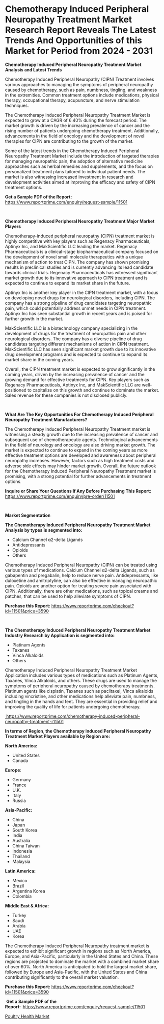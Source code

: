 <p><h1>Chemotherapy Induced Peripheral Neuropathy Treatment Market Research Report Reveals The Latest Trends And Opportunities of this Market for Period from 2024 - 2031</h1></p><p><strong>Chemotherapy Induced Peripheral Neuropathy Treatment Market Analysis and Latest Trends</strong></p>
<p><p>Chemotherapy Induced Peripheral Neuropathy (CIPN) Treatment involves various approaches to managing the symptoms of peripheral neuropathy caused by chemotherapy, such as pain, numbness, tingling, and weakness in the extremities. Common treatment options include medications, physical therapy, occupational therapy, acupuncture, and nerve stimulation techniques.</p><p>The Chemotherapy Induced Peripheral Neuropathy Treatment Market is expected to grow at a CAGR of 6.40% during the forecast period. The market growth is driven by the increasing prevalence of cancer and the rising number of patients undergoing chemotherapy treatment. Additionally, advancements in the field of oncology and the development of novel therapies for CIPN are contributing to the growth of the market.</p><p>Some of the latest trends in the Chemotherapy Induced Peripheral Neuropathy Treatment Market include the introduction of targeted therapies for managing neuropathic pain, the adoption of alternative medicine approaches such as herbal remedies and supplements, and the focus on personalized treatment plans tailored to individual patient needs. The market is also witnessing increased investment in research and development activities aimed at improving the efficacy and safety of CIPN treatment options.</p></p>
<p><strong>Get a Sample PDF of the Report:&nbsp;</strong> <a href="https://www.reportprime.com/enquiry/request-sample/11501">https://www.reportprime.com/enquiry/request-sample/11501</a></p>
<p>&nbsp;</p>
<p><strong>Chemotherapy Induced Peripheral Neuropathy Treatment Major Market Players</strong></p>
<p><p>Chemotherapy-induced peripheral neuropathy (CIPN) treatment market is highly competitive with key players such as Regenacy Pharmaceuticals, Aptinyx Inc, and MakScientific LLC leading the market. Regenacy Pharmaceuticals is a clinical-stage biopharmaceutical company focused on the development of novel small molecule therapeutics with a unique mechanism of action to treat CIPN. The company has shown promising results in preclinical studies and is currently advancing its lead candidate towards clinical trials. Regenacy Pharmaceuticals has witnessed significant market growth due to its innovative approach to CIPN treatment and is expected to continue to expand its market share in the future.</p><p>Aptinyx Inc is another key player in the CIPN treatment market, with a focus on developing novel drugs for neurological disorders, including CIPN. The company has a strong pipeline of drug candidates targeting neuropathic pain, which could potentially address unmet needs in CIPN treatment. Aptinyx Inc has seen substantial growth in recent years and is poised for further growth in the market.</p><p>MakScientific LLC is a biotechnology company specializing in the development of drugs for the treatment of neuropathic pain and other neurological disorders. The company has a diverse pipeline of drug candidates targeting different mechanisms of action in CIPN treatment. MakScientific LLC has seen significant market growth due to its innovative drug development programs and is expected to continue to expand its market share in the coming years.</p><p>Overall, the CIPN treatment market is expected to grow significantly in the coming years, driven by the increasing prevalence of cancer and the growing demand for effective treatments for CIPN. Key players such as Regenacy Pharmaceuticals, Aptinyx Inc, and MakScientific LLC are well-positioned to capitalize on this growth and continue to dominate the market. Sales revenue for these companies is not disclosed publicly.</p></p>
<p>&nbsp;</p>
<p><strong>What Are The Key Opportunities For Chemotherapy Induced Peripheral Neuropathy Treatment Manufacturers?</strong></p>
<p><p>The Chemotherapy Induced Peripheral Neuropathy Treatment market is witnessing a steady growth due to the increasing prevalence of cancer and subsequent use of chemotherapeutic agents. Technological advancements in the field of neurology and oncology are also driving market growth. The market is expected to continue to expand in the coming years as more effective treatment options are developed and awareness about peripheral neuropathy increases. However, factors such as high treatment costs and adverse side effects may hinder market growth. Overall, the future outlook for the Chemotherapy Induced Peripheral Neuropathy Treatment market is promising, with a strong potential for further advancements in treatment options.</p></p>
<p><strong>Inquire or Share Your Questions If Any Before Purchasing This Report:</strong> <a href="https://www.reportprime.com/enquiry/pre-order/11501">https://www.reportprime.com/enquiry/pre-order/11501</a></p>
<p>&nbsp;</p>
<p><strong>Market Segmentation</strong></p>
<p><strong>The Chemotherapy Induced Peripheral Neuropathy Treatment Market Analysis by types is segmented into:</strong></p>
<p><ul><li>Calcium Channel α2-delta Ligands</li><li>Antidepressants</li><li>Opioids</li><li>Others</li></ul></p>
<p><p>Chemotherapy Induced Peripheral Neuropathy (CIPN) can be treated using various types of medications. Calcium Channel α2-delta Ligands, such as gabapentin and pregabalin, help to reduce nerve pain. Antidepressants, like duloxetine and amitriptyline, can also be effective in managing neuropathic pain. Opioids are another option for treating severe pain associated with CIPN. Additionally, there are other medications, such as topical creams and patches, that can be used to help alleviate symptoms of CIPN.</p></p>
<p><strong>Purchase this Report:&nbsp;</strong><a href="https://www.reportprime.com/checkout?id=11501&price=3590">https://www.reportprime.com/checkout?id=11501&price=3590</a></p>
<p>&nbsp;</p>
<p><strong>The Chemotherapy Induced Peripheral Neuropathy Treatment Market Industry Research by Application is segmented into:</strong></p>
<p><ul><li>Platinum Agents</li><li>Taxanes</li><li>Vinca Alkaloids</li><li>Others</li></ul></p>
<p><p>Chemotherapy Induced Peripheral Neuropathy Treatment Market Application includes various types of medications such as Platinum Agents, Taxanes, Vinca Alkaloids, and others. These drugs are used to manage the symptoms of peripheral neuropathy caused by chemotherapy treatments. Platinum agents like cisplatin, Taxanes such as paclitaxel, Vinca alkaloids including vincristine, and other medications help alleviate pain, numbness, and tingling in the hands and feet. They are essential in providing relief and improving the quality of life for patients undergoing chemotherapy.</p></p>
<p><a href="https://www.reportprime.com/chemotherapy-induced-peripheral-neuropathy-treatment-r11501">&nbsp;https://www.reportprime.com/chemotherapy-induced-peripheral-neuropathy-treatment-r11501</a></p>
<p><strong>In terms of Region, the Chemotherapy Induced Peripheral Neuropathy Treatment Market Players available by Region are:</strong></p>
<p>
    <p> <strong> North America: </strong>
        <ul>
            <li>United States</li>
            <li>Canada</li>
        </ul>
        </p> 
    <p> <strong> Europe: </strong>
        <ul>
            <li>Germany</li>
            <li>France</li>
            <li>U.K.</li>
            <li>Italy</li>
            <li>Russia</li>
        </ul>
        </p> 
    <p> <strong> Asia-Pacific: </strong>
        <ul>
            <li>China</li>
            <li>Japan</li>
            <li>South Korea</li>
            <li>India</li>
            <li>Australia</li>
            <li>China Taiwan</li>
            <li>Indonesia</li>
            <li>Thailand</li>
            <li>Malaysia</li>
        </ul>
        </p> 
    <p> <strong> Latin America: </strong>
        <ul>
            <li>Mexico</li>
            <li>Brazil</li>
            <li>Argentina Korea</li>
            <li>Colombia</li>
        </ul>
        </p> 
    <p> <strong> Middle East & Africa: </strong>
        <ul>
            <li>Turkey</li>
            <li>Saudi</li>
            <li>Arabia</li>
            <li>UAE</li>
            <li>Korea</li>
        </ul>
    </p>
    </p>
<p><p>The Chemotherapy Induced Peripheral Neuropathy treatment market is expected to exhibit significant growth in regions such as North America, Europe, and Asia-Pacific, particularly in the United States and China. These regions are projected to dominate the market with a combined market share of over 60%. North America is anticipated to hold the largest market share, followed by Europe and Asia-Pacific, with the United States and China contributing significantly to the overall market valuation.</p></p>
<p><strong>Purchase this Report: </strong><a href="https://www.reportprime.com/checkout?id=11501&price=3590">https://www.reportprime.com/checkout?id=11501&price=3590</a></p>
<p>&nbsp;<strong>Get a Sample PDF of the Report:&nbsp;&nbsp;</strong><a href="https://www.reportprime.com/enquiry/request-sample/11501">https://www.reportprime.com/enquiry/request-sample/11501</a></p>
<p><strong></strong></p>
<p><p><a href="https://github.com/angelajermaine/Market-Research-Report-List-4/blob/main/poultry-health-market.md">Poultry Health Market</a></p></p>